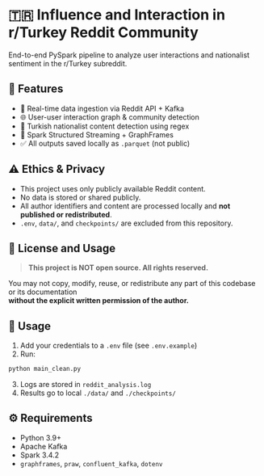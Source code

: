 # 🇹🇷 Influence and Interaction in r/Turkey Reddit Community

End-to-end PySpark pipeline to analyze user interactions and nationalist sentiment in the r/Turkey subreddit.

## 📌 Features

- 🔄 Real-time data ingestion via Reddit API + Kafka
- 🌐 User-user interaction graph & community detection
- 💬 Turkish nationalist content detection using regex
- 🧠 Spark Structured Streaming + GraphFrames
- ✅ All outputs saved locally as `.parquet` (not public)

## ⚠️ Ethics & Privacy

- This project uses only publicly available Reddit content.
- No data is stored or shared publicly.
- All author identifiers and content are processed locally and **not published or redistributed**.
- `.env`, `data/`, and `checkpoints/` are excluded from this repository.

## 🔐 License and Usage

> **This project is NOT open source. All rights reserved.**

You may not copy, modify, reuse, or redistribute any part of this codebase or its documentation  
**without the explicit written permission of the author.**

## 🚀 Usage

1. Add your credentials to a `.env` file (see `.env.example`)
2. Run:
```bash
python main_clean.py
```

3. Logs are stored in `reddit_analysis.log`
4. Results go to local `./data/` and `./checkpoints/`

## ⚙️ Requirements

- Python 3.9+
- Apache Kafka
- Spark 3.4.2
- `graphframes`, `praw`, `confluent_kafka`, `dotenv`
